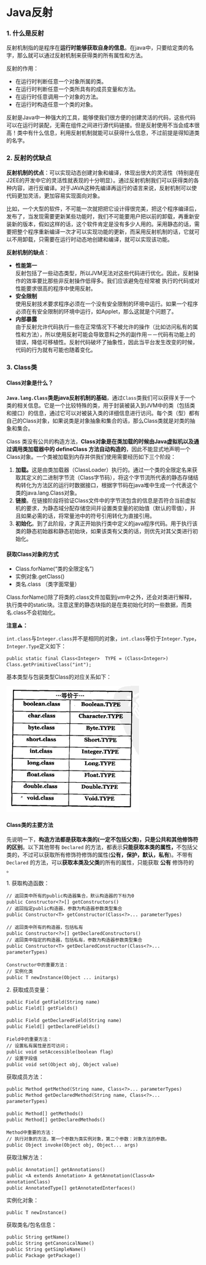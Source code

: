 # Java反射

### &#x20;1. 什么是反射

&#x20;       反射机制指的是程序在**运行时能够获取自身的信息**。在java中，只要给定类的名字，那么就可以通过反射机制来获得类的所有属性和方法。

&#x20;       反射的作用：

* 在运行时判断任意一个对象所属的类。
* 在运行时判断任意一个类所具有的成员变量和方法。
* 在运行时任意调用一个对象的方法。
* 在运行时构造任意一个类的对象。

&#x20;       反射是Java中一种强大的工具，能够使我们很方便的创建灵活的代码，这些代码可以在运行时装配，无需在组件之间进行源代码链接。但是反射使用不当会成本很高！类中有什么信息，利用反射机制就能可以获得什么信息，不过前提是得知道类的名字。

### 2. 反射的优缺点

&#x20;       **反射机制的优点**：可以实现动态创建对象和编译，体现出很大的灵活性（特别是在J2EE的开发中它的灵活性就表现的十分明显）。通过反射机制我们可以获得类的各种内容，进行反编译。对于JAVA这种先编译再运行的语言来说，反射机制可以使代码更加灵活，更加容易实现面向对象。

&#x20;       比如，一个大型的软件，不可能一次就把把它设计得很完美，把这个程序编译后，发布了，当发现需要更新某些功能时，我们不可能要用户把以前的卸载，再重新安装新的版本，假如这样的话，这个软件肯定是没有多少人用的。采用静态的话，需要把整个程序重新编译一次才可以实现功能的更新，而采用反射机制的话，它就可以不用卸载，只需要在运行时动态地创建和编译，就可以实现该功能。

&#x20;       **反射机制的缺点**：

* **性能第一** \
  反射包括了一些动态类型，所以JVM无法对这些代码进行优化。因此，反射操作的效率要比那些非反射操作低得多。我们应该避免在经常被 执行的代码或对性能要求很高的程序中使用反射。
* **安全限制** \
  使用反射技术要求程序必须在一个没有安全限制的环境中运行。如果一个程序必须在有安全限制的环境中运行，如Applet，那么这就是个问题了。
* **内部暴露**  \
  由于反射允许代码执行一些在正常情况下不被允许的操作（比如访问私有的属性和方法），所以使用反射可能会导致意料之外的副作用－－代码有功能上的错误，降低可移植性。反射代码破坏了抽象性，因此当平台发生改变的时候，代码的行为就有可能也随着变化。

### 3. Class类

#### &#x20; Class对象是什么？     &#x20;

&#x20;       **`Java.lang.Class`类是java反射机制的基础**，通过`Class`类我们可以获得关于一个类的相关信息。它是一个比较特殊的类，用于封装被装入到JVM中的类（包括类和接口）的信息，通过它可以对被装入类的详细信息进行访问。每个类（型）都有自己的Class对象，如果说类是对象抽象和集合的话，那么Class类就是对类的抽象和集合。

&#x20;        Class 类没有公共的构造方法，**Class对象是在类加载的时候由Java虚拟机以及通过调用类加载器中的 defineClass 方法自动构造的**，因此不能显式地声明一个Class对象。一个类被加载到内存并供我们使用需要经历如下三个阶段：

1. **加载。**&#x8FD9;是由类加载器（ClassLoader）执行的。通过一个类的全限定名来获取其定义的二进制字节流（Class字节码），将这个字节流所代表的静态存储结构转化为方法区的运行时数据接口，根据字节码在java堆中生成一个代表这个类的java.lang.Class对象。
2. **链接**。在链接阶段将验证Class文件中的字节流包含的信息是否符合当前虚拟机的要求，为静态域分配存储空间并设置类变量的初始值（默认的零值），并且如果必需的话，将常量池中的符号引用转化为直接引用。
3. **初始化**。到了此阶段，才真正开始执行类中定义的java程序代码。用于执行该类的静态初始器和静态初始块，如果该类有父类的话，则优先对其父类进行初始化。

#### **获取Class对象的方式**

* Class.forName(“类的全限定名”)
* 实例对象.getClass()
* 类名.class （类字面常量）

&#x20;        Class.forName()除了将类的.class文件加载到jvm中之外，还会对类进行解释，执行类中的static块。注意这里的静态块指的是在类初始化时的一些数据，而类名.class不会初始化。

**注意⚠️：**

&#x20;       `int.class`与`Integer.class`并不是相同的对象，`int.class`等价于`Integer.Type`，`Integer.Type`定义如下：

```
public static final Class<Integer>  TYPE = (Class<Integer>) Class.getPrimitiveClass("int");
```

&#x20;       基本类型与包装类型Class的对应关系如下：

![](<../../.gitbook/assets/image (153).png>)

#### Class类的主要方法

&#x20;       先说明一下，**构造方法都是获取本类的(一定不包括父类)，只是公共和其他修饰符的区别**。以下其他带有 `Declared` 的方法，都表示**只能获取本类的属性，**&#x4E0D;包括父类的，不过可以获取所有修饰符修饰的属性(**公有，保护，默认，私有**)。不带有 `Declared` 的方法，可以**获取本类及父类**的所有的属性，只能获取 **公有** 修饰符的 。

&#x20; 1\. 获取构造函数：

```
// 返回类中所有的public构造器集合，默认构造器的下标为0
public Constructor<?>[] getConstructors()
// 返回指定public构造器，参数为构造器参数类型集合
public Constructor<T> getConstructor(Class<?>... parameterTypes)

// 返回类中所有的构造器，包括私有
public Constructor<?>[] getDeclaredConstructors()
// 返回类中指定的构造器，包括私有，参数为构造器参数类型集合
public Constructor<T> getDeclaredConstructor(Class<?>... parameterTypes)

Constructor中的重要方法：
// 实例化类
public T newInstance(Object ... initargs)
```

&#x20;  2\. 获取成员变量：

```
public Field getField(String name)
public Field[] getFields() 

public Field getDeclaredField(String name)
public Field[] getDeclaredFields()

Field中的重要方法：
// 设置私有属性是否可访问；
public void setAccessible(boolean flag)
// 设置字段值
public void set(Object obj, Object value)
```

&#x20;       获取成员方法 ：

```
public Method getMethod(String name, Class<?>... parameterTypes)
public Method getDeclaredMethod(String name, Class<?>... parameterTypes)

public Method[] getMethods()
public Method[] getDeclaredMethods()

Method中重要的方法：
// 执行对象的方法，第一个参数为类实例对象，第二个参数：对象方法的参数。
public Object invoke(Object obj, Object... args)  
```

         获取注解方法：

```
public Annotation[] getAnnotations()
public <A extends Annotation> A getAnnotation(Class<A> annotationClass)
public AnnotatedType[] getAnnotatedInterfaces() 
```

&#x20;     实例化对象：

```
public T newInstance()
```

&#x20;       获取类名/包名信息：

```
public String getName()
public String getCanonicalName()
public String getSimpleName()
public Package getPackage()
```



[\
](https://hollischuang.github.io/toBeTopJavaer/#/basics/java-basic/usage-of-reflection)
